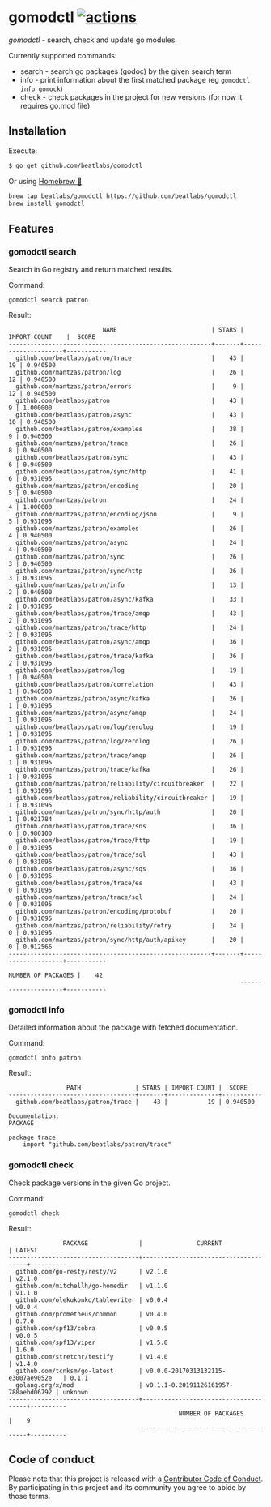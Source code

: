 # gomodctl [![actions](https://github.com/beatlabs/gomodctl/workflows/gomodctl/badge.svg)](https://github.com/beatlabs/gomodctl/actions)

*gomodctl* - search, check and update go modules.

Currently supported commands:
- search -  search go packages (godoc) by the given search term
- info - print information about the first matched package (eg `gomodctl info gomock`)
- check - check packages in the project for new versions (for now it requires go.mod file)

## Installation

Execute:

```bash
$ go get github.com/beatlabs/gomodctl
```

Or using [Homebrew 🍺](https://brew.sh)

```bash
brew tap beatlabs/gomodctl https://github.com/beatlabs/gomodctl
brew install gomodctl
```


## Features

### gomodctl search <term>

Search in Go registry and return matched results.

Command:

```shell script
gomodctl search patron
```

Result:

```shell script
                          NAME                          | STARS |    IMPORT COUNT    |  SCORE
--------------------------------------------------------+-------+--------------------+-----------
  github.com/beatlabs/patron/trace                      |    43 |                 19 | 0.940500
  github.com/mantzas/patron/log                         |    26 |                 12 | 0.940500
  github.com/mantzas/patron/errors                      |     9 |                 12 | 0.940500
  github.com/beatlabs/patron                            |    43 |                  9 | 1.000000
  github.com/beatlabs/patron/async                      |    43 |                 10 | 0.940500
  github.com/beatlabs/patron/examples                   |    38 |                  9 | 0.940500
  github.com/mantzas/patron/trace                       |    26 |                  8 | 0.940500
  github.com/beatlabs/patron/sync                       |    43 |                  6 | 0.940500
  github.com/beatlabs/patron/sync/http                  |    41 |                  6 | 0.931095
  github.com/mantzas/patron/encoding                    |    20 |                  5 | 0.940500
  github.com/mantzas/patron                             |    24 |                  4 | 1.000000
  github.com/mantzas/patron/encoding/json               |     9 |                  5 | 0.931095
  github.com/mantzas/patron/examples                    |    26 |                  4 | 0.940500
  github.com/mantzas/patron/async                       |    24 |                  4 | 0.940500
  github.com/mantzas/patron/sync                        |    26 |                  3 | 0.940500
  github.com/mantzas/patron/sync/http                   |    26 |                  3 | 0.931095
  github.com/mantzas/patron/info                        |    13 |                  2 | 0.940500
  github.com/beatlabs/patron/async/kafka                |    33 |                  2 | 0.931095
  github.com/beatlabs/patron/trace/amqp                 |    43 |                  2 | 0.931095
  github.com/mantzas/patron/trace/http                  |    24 |                  2 | 0.931095
  github.com/beatlabs/patron/async/amqp                 |    36 |                  2 | 0.931095
  github.com/beatlabs/patron/trace/kafka                |    36 |                  2 | 0.931095
  github.com/beatlabs/patron/log                        |    19 |                  1 | 0.940500
  github.com/beatlabs/patron/correlation                |    43 |                  1 | 0.940500
  github.com/mantzas/patron/async/kafka                 |    26 |                  1 | 0.931095
  github.com/mantzas/patron/async/amqp                  |    24 |                  1 | 0.931095
  github.com/beatlabs/patron/log/zerolog                |    19 |                  1 | 0.931095
  github.com/mantzas/patron/log/zerolog                 |    26 |                  1 | 0.931095
  github.com/mantzas/patron/trace/amqp                  |    26 |                  1 | 0.931095
  github.com/mantzas/patron/trace/kafka                 |    26 |                  1 | 0.931095
  github.com/mantzas/patron/reliability/circuitbreaker  |    22 |                  1 | 0.931095
  github.com/beatlabs/patron/reliability/circuitbreaker |    19 |                  1 | 0.931095
  github.com/mantzas/patron/sync/http/auth              |    20 |                  1 | 0.921784
  github.com/beatlabs/patron/trace/sns                  |    36 |                  0 | 0.980100
  github.com/beatlabs/patron/trace/http                 |    19 |                  0 | 0.931095
  github.com/beatlabs/patron/trace/sql                  |    43 |                  0 | 0.931095
  github.com/beatlabs/patron/async/sqs                  |    36 |                  0 | 0.931095
  github.com/beatlabs/patron/trace/es                   |    43 |                  0 | 0.931095
  github.com/mantzas/patron/trace/sql                   |    24 |                  0 | 0.931095
  github.com/mantzas/patron/encoding/protobuf           |    20 |                  0 | 0.931095
  github.com/mantzas/patron/reliability/retry           |    24 |                  0 | 0.931095
  github.com/mantzas/patron/sync/http/auth/apikey       |    20 |                  0 | 0.912566
--------------------------------------------------------+-------+--------------------+-----------
                                                                  NUMBER OF PACKAGES |    42
                                                                ---------------------+-----------
```

### gomodctl info <term>

Detailed information about the package with fetched documentation.

Command:

```shell script
gomodctl info patron
```

Result:

```shell script
                PATH               | STARS | IMPORT COUNT |  SCORE
-----------------------------------+-------+--------------+-----------
  github.com/beatlabs/patron/trace |    43 |           19 | 0.940500

Documentation:
PACKAGE

package trace
    import "github.com/beatlabs/patron/trace"
```

### gomodctl check

Check package versions in the given Go project.

Command:

```shell script
gomodctl check
```

Result:

```shell script
               PACKAGE              |               CURRENT                | LATEST
------------------------------------+--------------------------------------+----------
  github.com/go-resty/resty/v2      | v2.1.0                               | v2.1.0
  github.com/mitchellh/go-homedir   | v1.1.0                               | v1.1.0
  github.com/olekukonko/tablewriter | v0.0.4                               | v0.0.4
  github.com/prometheus/common      | v0.4.0                               | 0.7.0
  github.com/spf13/cobra            | v0.0.5                               | v0.0.5
  github.com/spf13/viper            | v1.5.0                               | 1.6.0
  github.com/stretchr/testify       | v1.4.0                               | v1.4.0
  github.com/tcnksm/go-latest       | v0.0.0-20170313132115-e3007ae9052e   | 0.1.1
  golang.org/x/mod                  | v0.1.1-0.20191126161957-788aebd06792 | unknown
------------------------------------+--------------------------------------+----------
                                               NUMBER OF PACKAGES          |    9
                                    ---------------------------------------+----------
```

## Code of conduct

Please note that this project is released with a [Contributor Code of Conduct](https://github.com/beatlabs/gomodctl/blob/master/CODE_OF_CONDUCT.md). By participating in this project and its community you agree to abide by those terms.
